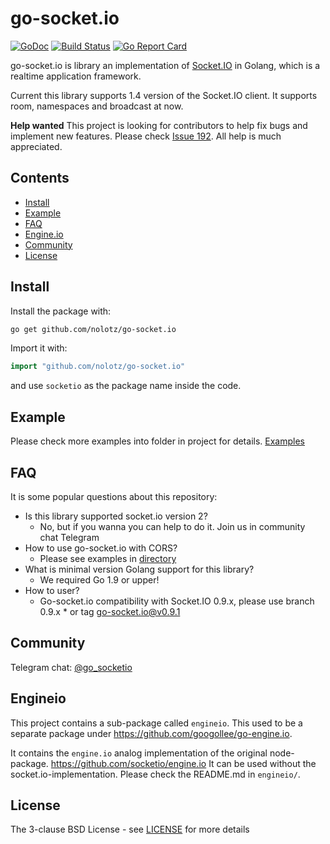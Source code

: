 # go-socket.io

[![GoDoc](http://godoc.org/github.com/nolotz/go-socket.io?status.svg)](http://godoc.org/github.com/nolotz/go-socket.io) 
[![Build Status](https://github.com/nolotz/go-socket.io/workflows/Unit%20tests/badge.svg)](https://github.com/nolotz/go-socket.io/actions/workflows/unittest.yaml)
[![Go Report Card](https://goreportcard.com/badge/github.com/nolotz/go-socket.io)](https://goreportcard.com/report/github.com/nolotz/go-socket.io)

go-socket.io is library an implementation of [Socket.IO](http://socket.io) in Golang, which is a realtime application framework.

Current this library supports 1.4 version of the Socket.IO client. It supports room, namespaces and broadcast at now.

**Help wanted** This project is looking for contributors to help fix bugs and implement new features. Please check [Issue 192](https://github.com/nolotz/go-socket.io/issues/192). All help is much appreciated.

## Contents

- [Install](#install)
- [Example](#example)
- [FAQ](#faq)
- [Engine.io](#engineio)
- [Community](#community)
- [License](#license)

## Install

Install the package with:

```bash
go get github.com/nolotz/go-socket.io
```

Import it with:

```go
import "github.com/nolotz/go-socket.io"
```

and use `socketio` as the package name inside the code.

## Example

Please check more examples into folder in project for details. [Examples](https://github.com/nolotz/go-socket.io/tree/master/_examples)

## FAQ

It is some popular questions about this repository: 

- Is this library supported socket.io version 2?
    - No, but if you wanna you can help to do it. Join us in community chat Telegram   
- How to use go-socket.io with CORS?
    - Please see examples in [directory](https://github.com/nolotz/go-socket.io/tree/master/_example)
- What is minimal version Golang support for this library?
    - We required Go 1.9 or upper!
- How to user?
    - Go-socket.io compatibility with Socket.IO 0.9.x, please use branch 0.9.x * or tag go-socket.io@v0.9.1

## Community

Telegram chat: [@go_socketio](https://t.me/go_socketio)

## Engineio

This project contains a sub-package called `engineio`. This used to be a separate package under https://github.com/googollee/go-engine.io.

It contains the `engine.io` analog implementation of the original node-package. https://github.com/socketio/engine.io It can be used without the socket.io-implementation. Please check the README.md in `engineio/`.

## License

The 3-clause BSD License  - see [LICENSE](https://opensource.org/licenses/BSD-3-Clause) for more details
